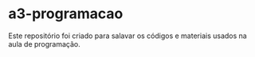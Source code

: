 # a3-programacao
Este repositório foi criado para salavar os códigos e materiais usados na aula de programação.
